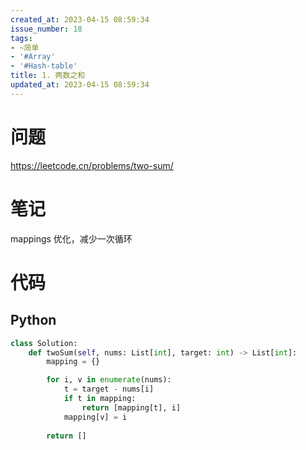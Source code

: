 ```yaml
---
created_at: 2023-04-15 08:59:34
issue_number: 18
tags:
- ~简单
- '#Array'
- '#Hash-table'
title: 1. 两数之和
updated_at: 2023-04-15 08:59:34
---
```


# 问题

https://leetcode.cn/problems/two-sum/

# 笔记

mappings 优化，减少一次循环

# 代码

## Python

```python
class Solution:
    def twoSum(self, nums: List[int], target: int) -> List[int]:
        mapping = {}

        for i, v in enumerate(nums):
            t = target - nums[i]
            if t in mapping:
                return [mapping[t], i]
            mapping[v] = i
        
        return []
```
